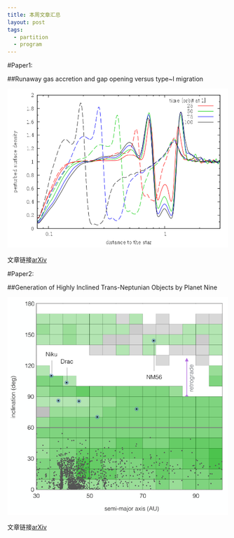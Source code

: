 ```yaml
---
title: 本周文章汇总
layout: post
tags:
  - partition
  - program
---
```


#Paper1: 

##Runaway gas accretion and gap opening versus type~I migration

![](/media/files/2016/10/19/paper1.png)

文章链接[arXiv](https://arxiv.org/abs/1610.05403)


#Paper2: 

##Generation of Highly Inclined Trans-Neptunian Objects by Planet Nine

![](/media/files/2016/10/19/paper2.png)

文章链接[arXiv](https://arxiv.org/abs/1610.04992)


